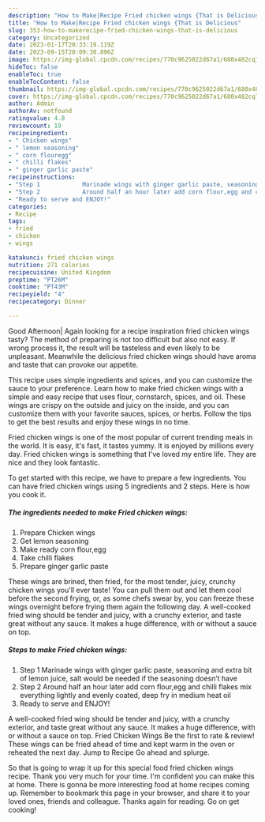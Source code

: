 ```yaml
---
description: "How to Make|Recipe Fried chicken wings {That is Delicious"
title: "How to Make|Recipe Fried chicken wings {That is Delicious"
slug: 353-how-to-makerecipe-fried-chicken-wings-that-is-delicious
category: Uncategorized
date: 2023-01-17T20:33:19.119Z
date: 2023-09-15T20:09:30.896Z
image: https://img-global.cpcdn.com/recipes/770c9625022d67a1/680x482cq70/fried-chicken-wings-recipe-main-photo.jpg
hideToc: false
enableToc: true
enableTocContent: false
thumbnail: https://img-global.cpcdn.com/recipes/770c9625022d67a1/680x482cq70/fried-chicken-wings-recipe-main-photo.jpg
cover: https://img-global.cpcdn.com/recipes/770c9625022d67a1/680x482cq70/fried-chicken-wings-recipe-main-photo.jpg
author: Admin
authorAv: notfound
ratingvalue: 4.8
reviewcount: 19
recipeingredient:
- " Chicken wings"
- " lemon seasoning"
- " corn flouregg"
- " chilli flakes"
- " ginger garlic paste"
recipeinstructions:
- "Step 1            Marinade wings with ginger garlic paste, seasoning and extra bit of lemon juice, salt would be needed if the seasoning doesn’t have"
- "Step 2            Around half an hour later add corn flour,egg and chilli flakes mix everything lightly and evenly coated, deep fry in medium heat oil"
- "Ready to serve and ENJOY!"
categories:
- Recipe
tags:
- fried
- chicken
- wings

katakunci: fried chicken wings 
nutrition: 271 calories
recipecuisine: United Kingdom
preptime: "PT26M"
cooktime: "PT43M"
recipeyield: "4"
recipecategory: Dinner

---
```



Good Afternoon| Again looking for a recipe inspiration fried chicken wings tasty? The method of preparing is not too difficult but also not easy. If wrong process it, the result will be tasteless and even likely to be unpleasant. Meanwhile the delicious fried chicken wings should have aroma and taste that can provoke our appetite.





This recipe uses simple ingredients and spices, and you can customize the sauce to your preference. Learn how to make fried chicken wings with a simple and easy recipe that uses flour, cornstarch, spices, and oil. These wings are crispy on the outside and juicy on the inside, and you can customize them with your favorite sauces, spices, or herbs. Follow the tips to get the best results and enjoy these wings in no time.

Fried chicken wings is one of the most popular of current trending meals in the world. It is easy, it's fast, it tastes yummy. It is enjoyed by millions every day. Fried chicken wings is something that I've loved my entire life. They are nice and they look fantastic.


To get started with this recipe, we have to prepare a few ingredients. You can have fried chicken wings using 5 ingredients and 2 steps. Here is how you cook it.

<!--inarticleads1-->

##### The ingredients needed to make Fried chicken wings:

1. Prepare  Chicken wings
1. Get  lemon seasoning
1. Make ready  corn flour,egg
1. Take  chilli flakes
1. Prepare  ginger garlic paste


These wings are brined, then fried, for the most tender, juicy, crunchy chicken wings you&#39;ll ever taste! You can pull them out and let them cool before the second frying, or, as some chefs swear by, you can freeze these wings overnight before frying them again the following day. A well-cooked fried wing should be tender and juicy, with a crunchy exterior, and taste great without any sauce. It makes a huge difference, with or without a sauce on top. 

<!--inarticleads2-->

##### Steps to make Fried chicken wings:

1. Step 1            Marinade wings with ginger garlic paste, seasoning and extra bit of lemon juice, salt would be needed if the seasoning doesn’t have
1. Step 2            Around half an hour later add corn flour,egg and chilli flakes mix everything lightly and evenly coated, deep fry in medium heat oil
1. Ready to serve and ENJOY!

A well-cooked fried wing should be tender and juicy, with a crunchy exterior, and taste great without any sauce. It makes a huge difference, with or without a sauce on top. Fried Chicken Wings Be the first to rate &amp; review! These wings can be fried ahead of time and kept warm in the oven or reheated the next day. Jump to Recipe Go ahead and splurge. 

So that is going to wrap it up for this special food fried chicken wings recipe. Thank you very much for your time. I'm confident you can make this at home. There is gonna be more interesting food at home recipes coming up. Remember to bookmark this page in your browser, and share it to your loved ones, friends and colleague. Thanks again for reading. Go on get cooking!
